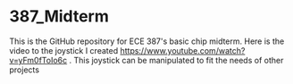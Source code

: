 # 387_Midterm
This is the GitHub repository for ECE 387's basic chip midterm.
Here is the video to the joystick I created https://www.youtube.com/watch?v=yFm0fToIo6c .
This joystick can be manipulated to fit the needs of other projects
